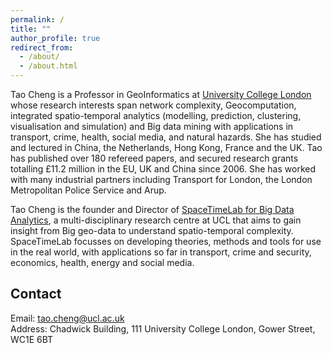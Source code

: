 ```yaml
---
permalink: /
title: ""
author_profile: true
redirect_from: 
  - /about/
  - /about.html
---
```


Tao Cheng is a Professor in GeoInformatics at [University College London](https://www.ucl.ac.uk/) whose research interests span network complexity, Geocomputation, integrated spatio-temporal analytics (modelling, prediction, clustering, visualisation and simulation) and Big data mining with applications in transport, crime, health, social media, and natural hazards. She has studied and lectured in China, the Netherlands, Hong Kong, France and the UK. Tao has published over 180 refereed papers, and secured research grants totalling £11.2 million in the EU, UK and China since 2006. She has worked with many industrial partners including Transport for London, the London Metropolitan Police Service and Arup.

Tao Cheng is the founder and Director of [SpaceTimeLab for Big Data Analytics](http://www.ucl.ac.uk/spacetimelab), a multi-disciplinary research centre at UCL that aims to gain insight from Big geo-data to understand spatio-temporal complexity. SpaceTimeLab focusses on developing theories, methods and tools for use in the real world, with applications so far in transport, crime and security, economics, health, energy and social media.

Contact  
------  
Email: tao.cheng@ucl.ac.uk  
Address: Chadwick Building, 111 University College London, Gower Street, WC1E 6BT  
